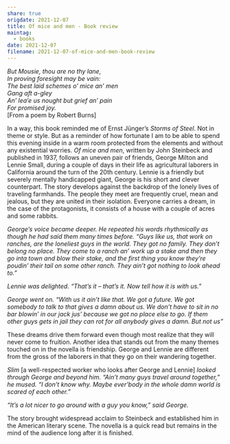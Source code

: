 ```yaml
---
share: true
origdate: 2021-12-07
title: Of mice and men - Book review
maintag:
  - books
date: 2021-12-07
filename: 2021-12-07-of-mice-and-men-book-review
---
```


_But Mousie, thou are no thy lane,  
In proving foresight may be vain:  
The best laid schemes o’ mice an’ men  
Gang aft a-gley  
An’ lea’e us nought but grief an’ pain  
For promised joy._  
[From a poem by Robert Burns]

In a way, this book reminded me of Ernst Jünger’s _Storms of Steel_. Not in theme or style. But as a reminder of how fortunate I am to be able to spend this evening inside in a warm room protected from the elements and without any existential worries. _Of mice and men_, written by John Steinbeck and published in 1937, follows an uneven pair of friends, George Milton and Lennie Small, during a couple of days in their life as agricultural laborers in California around the turn of the 20th century. Lennie is a friendly but severely mentally handicapped giant, George is his short and clever counterpart. The story develops against the backdrop of the lonely lives of traveling farmhands. The people they meet are frequently cruel, mean and jealous, but they are united in their isolation. Everyone carries a dream, in the case of the protagonists, it consists of a house with a couple of acres and some rabbits.

_George’s voice became deeper. He repeated his words rhythmically as though he had said them many times before. “Guys like us, that work on ranches, are the loneliest guys in the world. They got no family. They don’t belong no place. They come to a ranch an’ work up a stake and then they go inta town and blow their stake, and the first thing you know they’re poudin’ their tail on some other ranch. They ain’t got nothing to look ahead to.”_

_Lennie was delighted. “That’s it – that’s it. Now tell how it is with us.”_

_George went on. “With us it ain’t like that. We got a future. We got somebody to talk to that gives a damn about us. We don’t have to sit in no bar blowin’ in our jack jus’ because we got no place else to go. If them other guys gets in jail they can rot for all anybody gives a damn. But not us”_

These dreams drive them forward even though most realize that they will never come to fruition. Another idea that stands out from the many themes touched on in the novella is friendship. George and Lennie are different from the gross of the laborers in that they go on their wandering together.

_Slim_ [a well-respected worker who looks after George and Lennie] _looked through George and beyond him. “Ain’t many guys travel around together,” he mused. “I don’t know why. Maybe ever’body in the whole damn world is scared of each other.”_

_“It’s a lot nicer to go around with a guy you know,” said George._ 

The story brought widespread acclaim to Steinbeck and established him in the American literary scene. The novella is a quick read but remains in the mind of the audience long after it is finished.